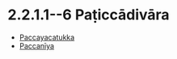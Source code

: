 # 2.2.1.1--6 Paṭiccādivāra

* [Paccayacatukka](2.2.1.1--6/Paccayacatukka.md)
* [Paccanīya](2.2.1.1--6/Paccaniya.md)
